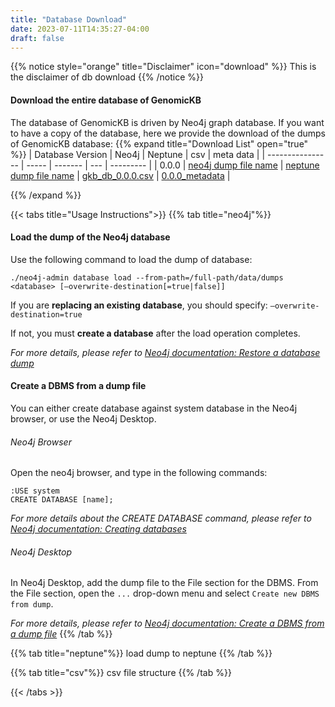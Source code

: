```yaml
---
title: "Database Download"
date: 2023-07-11T14:35:27-04:00
draft: false
---
```


{{% notice style="orange" title="Disclaimer" icon="download" %}}
This is the disclaimer of db download
{{% /notice %}}

#### Download the entire database of GenomicKB
The database of GenomicKB is driven by Neo4j graph database. If you want to have a copy of the database, here we provide the download of the dumps of GenomicKB database:
{{% expand title="Download List" open="true" %}}
| Database Version | Neo4j | Neptune | csv | meta data |
| ---------------- | ----- | ------- | --- | --------- |
| 0.0.0 | [neo4j dump file name]() | [neptune dump file name]() | [gkb_db_0.0.0.csv]() | [0.0.0_metadata]() |

{{% /expand %}}

{{< tabs title="Usage Instructions">}}
{{% tab title="neo4j"%}}
#### Load the dump of the Neo4j database

Use the following command to load the dump of database:
```
./neo4j-admin database load --from-path=/full-path/data/dumps <database> [—overwrite-destination[=true|false]]
```
If you are **replacing an existing database**, you should specify: `—overwrite-destination=true`

If not, you must **create a database** after the load operation completes.

*For more details, please refer to [Neo4j documentation: Restore a database dump](https://neo4j.com/docs/operations-manual/current/backup-restore/restore-dump/)*

#### Create a DBMS from a dump file

You can either create database against system database in the Neo4j browser, or use the Neo4j Desktop.

###### Neo4j Browser
Open the neo4j browser, and type in the following commands:
```
:USE system
CREATE DATABASE [name];
```
*For more details about the CREATE DATABASE command, please refer to [Neo4j documentation: Creating databases](https://neo4j.com/docs/cypher-manual/current/administration/databases/#administration-databases-create-database)*

###### Neo4j Desktop
In Neo4j Desktop, add the dump file to the File section for the DBMS.
From the File section, open the `...` drop-down menu and select `Create new DBMS from dump`.

*For more details, please refer to [Neo4j documentation: Create a DBMS from a dump file](https://neo4j.com/docs/desktop-manual/current/operations/create-from-dump/)*
{{% /tab %}}

{{% tab title="neptune"%}}
load dump to neptune
{{% /tab %}}

{{% tab title="csv"%}}
csv file structure
{{% /tab %}}

{{< /tabs >}}